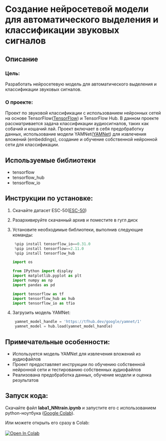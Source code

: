 # **Создание нейросетевой модели для автоматического выделения и классификации звуковых сигналов**
## Описание
### Цель:
Разработать нейросетевую модель для автоматического выделения и классификации звуковых сигналов.
### О проекте:
Проект по звуковой классификации с использованием нейронных сетей на основе TensorFlow([TensorFlow](https://www.tensorflow.org/tutorials/audio/simple_audio?hl=ru#setup)) и TensorFlow Hub. В данном проекте рассматривается задача классификации аудиосигналов, таких как собачий и кошачий лай. Проект включает в себя предобработку данных, использование модели YAMNet([YAMNet](https://www.tensorflow.org/hub/tutorials/yamnet?hl=ru)) для извлечения вложений (embeddings), создание и обучение собственной нейронной сети для классификации.

## Используемые библиотеки

- tensorflow
- tensorflow_hub
- tensorflow_io

## Инструкции по установке:
1. Скачайте датасет ESC-50([ESC-50](https://github.com/karolpiczak/ESC-50))
2. Разархивируйте скачанный архив и поместите в гугл диск
3. Установите необходимые библиотеки, выполнив следующие команды:
   ```python
    %pip install tensorflow_io==0.31.0
    %pip install tensorflow==2.11.0
    %pip install tensorflow_hub
    ```

    ```python
    import os

    from IPython import display
    import matplotlib.pyplot as plt
    import numpy as np
    import pandas as pd

    import tensorflow as tf
    import tensorflow_hub as hub
    import tensorflow_io as tfio
    ```
4. Загрузить модель YAMNet:

   ```python
    yamnet_model_handle = 'https://tfhub.dev/google/yamnet/1'
    yamnet_model = hub.load(yamnet_model_handle)
   ```
## Примечательные особенности:
- Используется модель YAMNet для извлечения вложений из аудиофайлов
- Проект предоставляет инструкции по обучению собственной нейронной сети и тестированию собственных аудиофайлов
- Реализована предобработка данных, обучение модели и оценка результатов
## Запуск кода:
Скачайте файл **laba1_NNtrain.ipynb** и запустите его с использованием python-ноутбука ([Google Colab](https://colab.research.google.com/)).

Или можете открыть его сразу в Colab:
<br><br>
<a target="_blank" href="https://colab.research.google.com/github/meeFp/Laba1_NN/blob/main/laba1_NNtrain.ipynb">
  <img src="https://colab.research.google.com/assets/colab-badge.svg" alt="Open In Colab"/>
</a>

